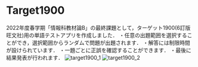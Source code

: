# Target1900
2022年度春学期「情報科教材論B」の最終課題として，ターゲット1900(6訂版 旺文社)用の単語テストアプリを作成しました．
・任意の出題範囲を選択することができ，選択範囲からランダムで問題が出題されます．
・解答には制限時間が設けられています．
・一題ごとに正誤を確認することができます．
・最後に結果発表が行われます．
![target1900_1](https://user-images.githubusercontent.com/101140119/202908453-eb213b72-a01c-4cd2-b8b4-5f5cfc18083c.png)
![target1900_2](https://user-images.githubusercontent.com/101140119/202908459-7c8b0668-6a68-4d1d-8088-db692cbb1786.png)
